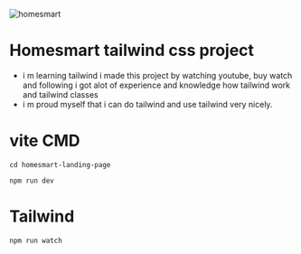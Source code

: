 ![homesmart](https://user-images.githubusercontent.com/91061651/226182312-5fc2e9ea-f9d1-49d0-b099-6aacbb8bde5f.jpg)

# Homesmart tailwind css project

- i m learning tailwind i made this project by watching youtube, buy watch and following i got alot of experience and knowledge how tailwind work and tailwind classes
- i m proud myself that i can do tailwind and use tailwind very nicely.

# vite CMD
```
cd homesmart-landing-page
```

```
npm run dev
```
# Tailwind 

```
npm run watch
```

